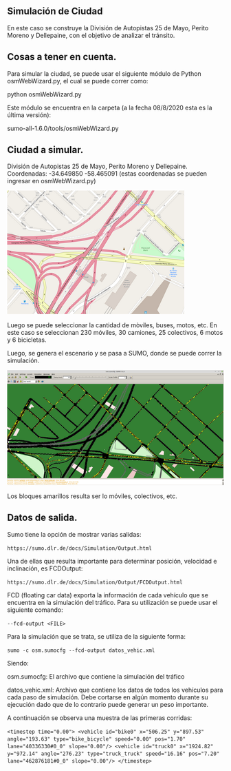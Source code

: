 

## Simulación de Ciudad

En este caso se construye la División de Autopistas 25 de Mayo, Perito Moreno y Dellepaine, con el objetivo de analizar el tránsito.

## Cosas a tener en cuenta.

Para simular la ciudad, se puede usar el siguiente módulo de Python osmWebWizard.py, el cual se puede correr como:

python osmWebWizard.py

Este módulo se encuentra en la carpeta (a la fecha 08/8/2020 esta es la última versión): 

sumo-all-1.6.0/tools/osmWebWizard.py

## Ciudad a simular.

División de Autopistas 25 de Mayo, Perito Moreno y Dellepaine. Coordenadas: -34.649850 -58.465091
(estas coordenadas se pueden ingresar en osmWebWizard.py)

![FIUBA](Imgs/Autopista_Divison.png)

Luego se puede seleccionar la cantidad de mòviles, buses, motos, etc. En este caso se seleccionan 230 móviles, 30 camiones, 25 colectivos, 6 motos y 6 bicicletas. 

Luego, se genera el escenario y se pasa a SUMO, donde se puede correr la simulación.

![FIUBA](Imgs/Autopista_Divison_Trafico.png)

Los bloques amarillos resulta ser lo móviles, colectivos, etc. 

## Datos de salida.

Sumo tiene la opción de mostrar varias salidas:

`https://sumo.dlr.de/docs/Simulation/Output.html`

Una de ellas que resulta importante para determinar posición, velocidad e inclinación, es FCDOutput:

`https://sumo.dlr.de/docs/Simulation/Output/FCDOutput.html`

FCD (floating car data) exporta la información de cada vehículo que se encuentra en la simulación del tráfico. Para su utilización se puede usar el siguiente comando:

 `--fcd-output <FILE>`

Para la simulación que se trata, se utiliza de la siguiente forma:

`sumo -c osm.sumocfg --fcd-output datos_vehic.xml`

Siendo: 

osm.sumocfg: El archivo que contiene la simulación del tráfico

datos_vehic.xml: Archivo que contiene los datos de todos los vehículos para cada paso de simulación. Debe cortarse en algún momento durante su ejecución dado que de lo contrario puede generar un peso importante.

A continuación se observa una muestra de las primeras corridas:

`<timestep time="0.00">
        <vehicle id="bike0" x="506.25" y="897.53" angle="193.63" type="bike_bicycle" speed="0.00" pos="1.70" lane="40336330#0_0" slope="0.00"/>
        <vehicle id="truck0" x="1924.82" y="972.14" angle="276.23" type="truck_truck" speed="16.16" pos="7.20" lane="462876181#0_0" slope="0.00"/>
</timestep>`
    
